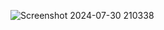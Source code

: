 ![Screenshot 2024-07-30 210338](https://github.com/user-attachments/assets/8191a044-74d3-4576-94cc-c477b5ea1587)
